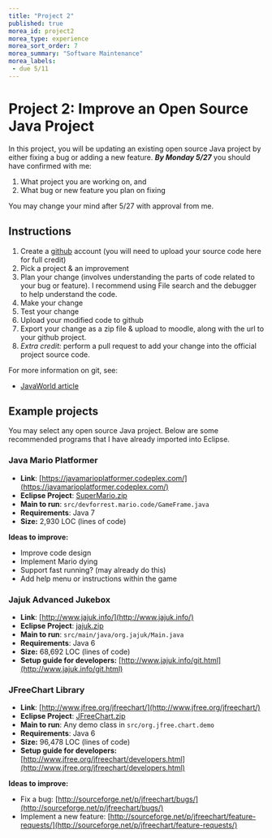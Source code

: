 ```yaml
---
title: "Project 2"
published: true
morea_id: project2
morea_type: experience
morea_sort_order: 7
morea_summary: "Software Maintenance"
morea_labels:
 - due 5/11
---
```


# Project 2: Improve an Open Source Java Project

<!--*DRAFT*-->

In this project, you will be updating an existing open source Java project by either fixing a bug or adding a new feature. ***By Monday 5/27*** you should have confirmed with me:

1. What project you are working on, and 
2. What bug or new feature you plan on fixing

You may change your mind after 5/27 with approval from me.

## Instructions

1. Create a [github](https://github.com/) account (you will need to upload your source code here for full credit)
2. Pick a project & an improvement
3. Plan your change (involves understanding the parts of code related to your bug or feature). I recommend using File search and the debugger to help understand the code.
4. Make your change
5. Test your change
6. Upload your modified code to github
7. Export your change as a zip file & upload to moodle, along with the url to your github project.
8. *Extra credit:* perform a pull request to add your change into the official project source code.

For more information on git, see:

  * [JavaWorld article](http://www.javaworld.com/article/2078630/open-source-tools/open-source-java-projects-github.html)


## Example projects

You may select any open source Java project. Below are some recommended programs that I have already imported into Eclipse.

### Java Mario Platformer

  * **Link**: [https://javamarioplatformer.codeplex.com/](https://javamarioplatformer.codeplex.com/)
  * **Eclipse Project**: [SuperMario.zip](SuperMario.zip)
  * **Main to run**: `src/devforrest.mario.code/GameFrame.java`
  * **Requirements**: Java 7
  * **Size:** 2,930 LOC (lines of code)

**Ideas to improve:**

  * Improve code design
  * Implement Mario dying
  * Support fast running? (may already do this)
  * Add help menu or instructions within the game

### Jajuk Advanced Jukebox

  * **Link**: [http://www.jajuk.info/](http://www.jajuk.info/)
  * **Eclipse Project**: [jajuk.zip](jajuk.zip)
  * **Main to run**: `src/main/java/org.jajuk/Main.java`
  * **Requirements**: Java 6
  * **Size:** 68,692 LOC (lines of code)
  * **Setup guide for developers:** [http://www.jajuk.info/git.html](http://www.jajuk.info/git.html)

<!--**Ideas to improve:**

  * *Coming soon*-->
  
<!--### GanttProject

  * **Link**: [http://www.ganttproject.biz/](http://www.ganttproject.biz/)
  * **Eclipse Project**: [JFreeChart.zip](JFreeChart.zip)
  * **Main to run**: Any demo class in `src/org.jfree.chart.demo`
  * **Requirements**: Java 6
  * **Size:** 96,478 LOC (lines of code)
  * **Setup guide for developers:** [http://www.ganttproject.biz/participate](http://www.ganttproject.biz/participate)

**Ideas to improve:**

  * Fix a verified defect or enhancement: [https://code.google.com/p/ganttproject/issues/list?can=1](https://code.google.com/p/ganttproject/issues/list?can=1)-->

<!--### FreeMind

  * **Link**: [http://freemind.sourceforge.net](http://freemind.sourceforge.net)
  * **Eclipse Project**: [JFreeChart.zip](JFreeChart.zip)
  * **Main to run**: Any demo class in `src/org.jfree.chart.demo`
  * **Requirements**: Java 6
  * **Size:** 96,478 LOC (lines of code)
  * **Setup guide for developers:** [http://freemind.sourceforge.net/wiki/index.php/Development](http://freemind.sourceforge.net/wiki/index.php/Development)

**Ideas to improve:**

  * Fix an open bug (not pending): [http://sourceforge.net/p/freemind/bugs/](http://sourceforge.net/p/freemind/bugs/)
  * Implement a new enhancement: [http://freemind.sourceforge.net/wiki/index.php/Requests_for_enhancements](http://freemind.sourceforge.net/wiki/index.php/Requests_for_enhancements)-->


### JFreeChart Library

  * **Link**: [http://www.jfree.org/jfreechart/](http://www.jfree.org/jfreechart/)
  * **Eclipse Project**: [JFreeChart.zip](JFreeChart.zip)
  * **Main to run**: Any demo class in `src/org.jfree.chart.demo`
  * **Requirements**: Java 6
  * **Size:** 96,478 LOC (lines of code)
  * **Setup guide for developers:** [http://www.jfree.org/jfreechart/developers.html](http://www.jfree.org/jfreechart/developers.html)

**Ideas to improve:**

  * Fix a bug: [http://sourceforge.net/p/jfreechart/bugs/](http://sourceforge.net/p/jfreechart/bugs/)
  * Implement a new feature: [http://sourceforge.net/p/jfreechart/feature-requests/](http://sourceforge.net/p/jfreechart/feature-requests/)